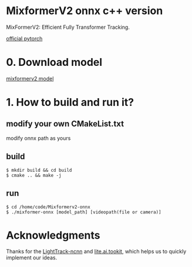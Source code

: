 # MixformerV2 onnx c++ version
MixFormerV2: Efficient Fully Transformer Tracking.

[official pytorch](https://github.com/MCG-NJU/MixFormerV2.git)

# 0. Download model
[mixformerv2 model](https://www.123pan.com/s/6iArVv-FYAJ.html)
# 1. How to build and run it?

## modify your own CMakeList.txt
modify onnx path as yours

## build
```
$ mkdir build && cd build
$ cmake .. && make -j
```

## run
```
$ cd /home/code/Mixformerv2-onnx
$ ./mixformer-onnx [model_path] [videopath(file or camera)]
```

# Acknowledgments

Thanks for the [LightTrack-ncnn](https://github.com/Z-Xiong/LightTrack-ncnn.git) and [lite.ai.tookit](https://github.com/DefTruth/lite.ai.toolkit), which helps us to quickly implement our ideas.
